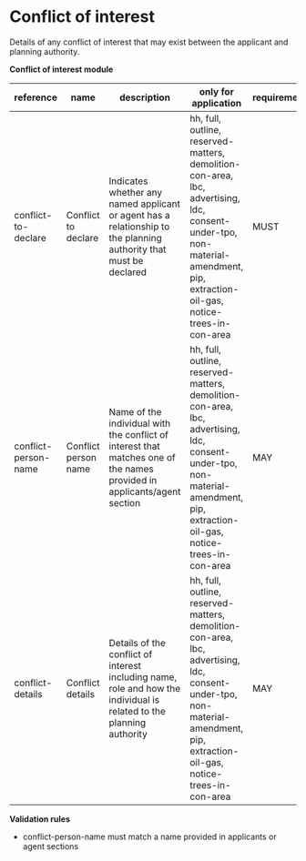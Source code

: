 # Conflict of interest

Details of any conflict of interest that may exist between the applicant and planning authority.

**Conflict of interest module**

| reference | name | description | only for application | requirement | notes |
| --- | --- | --- | --- | --- | --- |
| conflict-to-declare | Conflict to declare | Indicates whether any named applicant or agent has a relationship to the planning authority that must be declared | hh, full, outline, reserved-matters, demolition-con-area, lbc, advertising, ldc, consent-under-tpo, non-material-amendment, pip, extraction-oil-gas, notice-trees-in-con-area | MUST |  |
| conflict-person-name | Conflict person name | Name of the individual with the conflict of interest that matches one of the names provided in applicants/agent section | hh, full, outline, reserved-matters, demolition-con-area, lbc, advertising, ldc, consent-under-tpo, non-material-amendment, pip, extraction-oil-gas, notice-trees-in-con-area | MAY | Rule: is a MUST if `conflict-to-declare` is `True` |
| conflict-details | Conflict details | Details of the conflict of interest including name, role and how the individual is related to the planning authority | hh, full, outline, reserved-matters, demolition-con-area, lbc, advertising, ldc, consent-under-tpo, non-material-amendment, pip, extraction-oil-gas, notice-trees-in-con-area | MAY | Rule: is a MUST if `conflict-to-declare` is `True` |

**Validation rules**

- conflict-person-name must match a name provided in applicants or agent sections